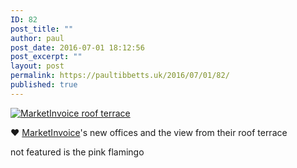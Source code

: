 ```yaml
---
ID: 82
post_title: ""
author: paul
post_date: 2016-07-01 18:12:56
post_excerpt: ""
layout: post
permalink: https://paultibbetts.uk/2016/07/01/82/
published: true
---
```

<a href="https://paultibbetts.uk/app/uploads/2016/07/IMG_6885.jpg"><img class="alignnone wp-image-83 size-large" src="https://paultibbetts.uk/app/uploads/2016/07/IMG_6885-1024x768.jpg" alt="MarketInvoice roof terrace" /></a>

❤️ <a href="http://marketinvoice.com">MarketInvoice</a>'s new offices and the view from their roof terrace

not featured is the pink flamingo